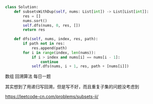 <!--
 * @Description: 
 * @Autor: Au3C2
 * @Date: 2021-03-31 13:00:05
 * @LastEditors: Au3C2
 * @LastEditTime: 2021-03-31 13:01:36
-->
```python
class Solution:
    def subsetsWithDup(self, nums: List[int]) -> List[List[int]]:
        res = []
        nums.sort()
        self.dfs(nums, 0, res, [])
        return res
        
    def dfs(self, nums, index, res, path):
        if path not in res:
            res.append(path)
        for i in range(index, len(nums)):
            if i > index and nums[i] == nums[i - 1]:
                continue
            self.dfs(nums, i + 1, res, path + [nums[i]])
```
数组 回溯算法 每日一题

其实想到了用递归写回溯，但是写不好，而且重复子集的问题没考虑到

https://leetcode-cn.com/problems/subsets-ii/